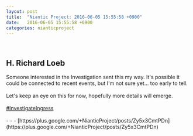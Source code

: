 ```yaml
---
layout: post
title:  "Niantic Project: 2016-06-05 15:55:58 +0900"
date:   2016-06-05 15:55:58 +0900
categories: nianticproject
---
```

<div class="shared"><br /><h2>H. Richard Loeb</h2>Someone interested in the Investigation sent this my way. It's possible it could be connected to recent events, but I'm not sure yet... too early to tell. <br /><br />Let's keep an eye on this for now, hopefully more details will emerge.<br /><br /><a rel="nofollow" class="ot-hashtag" href="https://plus.google.com/s/%23InvestigateIngress">#InvestigateIngress</a><br /><br /></div>
- - -
[https://plus.google.com/+NianticProject/posts/Zy5x3CmtPDn](https://plus.google.com/+NianticProject/posts/Zy5x3CmtPDn)
